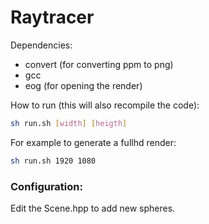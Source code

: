 # Raytracer

Dependencies:

 * convert (for converting ppm to png)
 * gcc
 * eog (for opening the render)

How to run (this will also recompile the code):

```bash
sh run.sh [width] [heigth]
```

For example to generate a fullhd render:

```bash
sh run.sh 1920 1080
```

### Configuration:

Edit the Scene.hpp to add new spheres.

